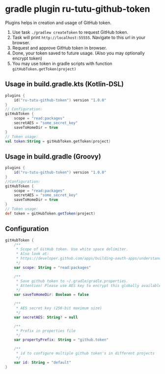 # gradle plugin ru-tutu-github-token

Plugins helps in creation and usage of GitHub token.
1. Use task ```./gradlew createToken``` to request GitHub token.
2. Task will print ```http://localhost:55555```. Navigate to this url in your browser.
3. Request and approve GitHub token in browser.
4. Done, your token saved to future usage. (Also you may optionally encrypt token)
5. You may use token in gradle scripts with function ```gitHubToken.getToken(project)```

## Usage in build.gradle.kts (Kotlin-DSL)
```Kotlin
plugins {
    id("ru-tutu-github-token") version "1.0.0"
}
// Configuration:
gitHubToken {
    scope = "read:packages"
    secretAES = "some_secret_key"
    saveToHomeDir = true
}
// Token usage:
val token:String = gitHubToken.getToken(project)
```

## Usage in build.gradle (Groovy)
```Groovy
plugins {
    id("ru-tutu-github-token") version "1.0.0"
}
//Configuration:
gitHubToken {
    scope = "read:packages"
    secretAES = "some_secret_key"
    saveToHomeDir = true
}
// Token usage:
def token = gitHubToken.getToken(project)
```

## Configuration
```Kotlin
gitHubToken {
    /**
     * Scope of GitHub token. Use white space delimiter.
     * Also look at:
     * https://developer.github.com/apps/building-oauth-apps/understanding-scopes-for-oauth-apps/
     */
    var scope: String = "read:packages"

    /**
     * Save github token to ~/.gradle/gradle.properties. 
     * Attention! Please use AES key to encrypt this globally available token!
     */
    var saveToHomeDir: Boolean = false

    /**
     * AES secret key (256-bit maximum size)
     */
    var secretAES: String? = null

    /**
     * Prefix in properties file
     */
    var propertyPrefix: String = "github.token"

    /**
     * id to configure multiple github token's in different projects
     */
    var id: String = "default"
}
```

